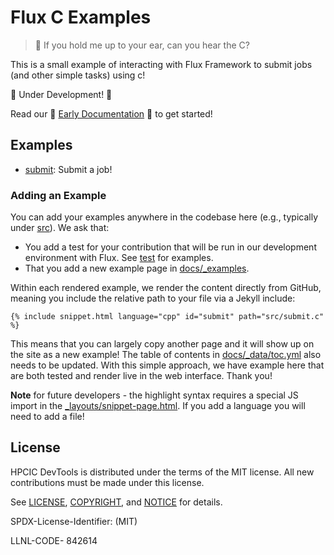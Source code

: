 # Flux C Examples

> 🐚️ If you hold me up to your ear, can you hear the C?

This is a small example of interacting with Flux Framework to submit jobs (and other simple tasks)
using c! 

🚧️ Under Development! 🚧️

Read our 🌈️ [Early Documentation](https://converged-computing.github.io/flux-c-examples/) 🌈️ to get started!

## Examples

 - [submit](src/submit.c): Submit a job!

### Adding an Example

You can add your examples anywhere in the codebase here (e.g., typically under [src](src)). We ask that:

 - You add a test for your contribution that will be run in our development environment with Flux. See [test](test) for examples.
 - That you add a new example page in [docs/_examples](docs/_examples).
 
Within each rendered example, we render the content directly from GitHub, meaning you include
the relative path to your file via a Jekyll include:

```
{% include snippet.html language="cpp" id="submit" path="src/submit.c" %}
```

This means that you can largely copy another page and it will show up on the site as a new
example! The table of contents in [docs/_data/toc.yml](docs/_data/toc.yml) also needs to be updated.
With this simple approach, we have example here that are both tested and render live in the
web interface. Thank you!

**Note** for future developers - the highlight syntax requires a special JS import in
the [_layouts/snippet-page.html](_layouts/snippet-page.html). If you add a language you
will need to add a file!

## License

HPCIC DevTools is distributed under the terms of the MIT license.
All new contributions must be made under this license.

See [LICENSE](https://github.com/converged-computing/cloud-select/blob/main/LICENSE),
[COPYRIGHT](https://github.com/converged-computing/cloud-select/blob/main/COPYRIGHT), and
[NOTICE](https://github.com/converged-computing/cloud-select/blob/main/NOTICE) for details.

SPDX-License-Identifier: (MIT)

LLNL-CODE- 842614
